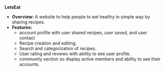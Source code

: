 

**LetsEat**

- **Overview:** A website to help people to eat healthy in simple way by sharing recipes.
- **Features:**
    - account profile with user shared recipes, user saved, and user contact
    - Recipe creation and editing.
    - Search and categorization of recipes.
    - User rating and reviews with ability to see user profile.
    - community section so display active members and ability to see their accounts.
    